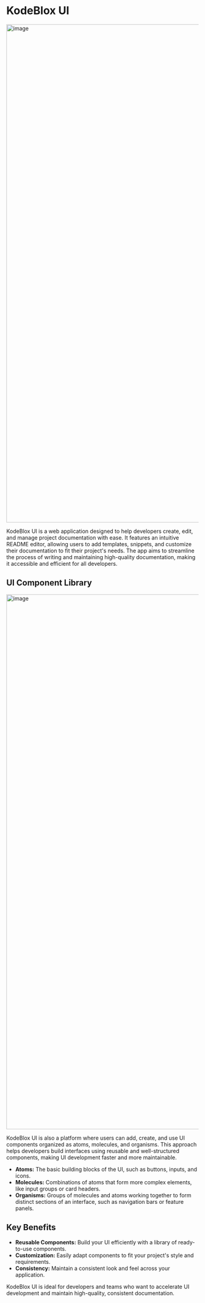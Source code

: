 # KodeBlox UI

<img width="2431" height="1303" alt="image" src="https://github.com/user-attachments/assets/df7c8650-4f87-4a35-ac6f-d62bd51553ae" />


KodeBlox UI is a web application designed to help developers create, edit, and manage project documentation with ease. It features an intuitive README editor, allowing users to add templates, snippets, and customize their documentation to fit their project's needs. The app aims to streamline the process of writing and maintaining high-quality documentation, making it accessible and efficient for all developers.

## UI Component Library
<img width="2873" height="1399" alt="image" src="https://github.com/user-attachments/assets/ac74874c-f3bb-455e-a8f3-ee30ec376406" />

KodeBlox UI is also a platform where users can add, create, and use UI components organized as atoms, molecules, and organisms. This approach helps developers build interfaces using reusable and well-structured components, making UI development faster and more maintainable.

- **Atoms:** The basic building blocks of the UI, such as buttons, inputs, and icons.
- **Molecules:** Combinations of atoms that form more complex elements, like input groups or card headers.
- **Organisms:** Groups of molecules and atoms working together to form distinct sections of an interface, such as navigation bars or feature panels.

## Key Benefits

- **Reusable Components:** Build your UI efficiently with a library of ready-to-use components.
- **Customization:** Easily adapt components to fit your project's style and requirements.
- **Consistency:** Maintain a consistent look and feel across your application.

KodeBlox UI is ideal for developers and teams who want to accelerate UI development and maintain high-quality, consistent documentation.
